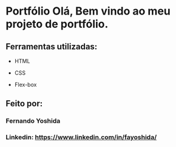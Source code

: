 # Portfólio Olá, Bem vindo ao meu projeto de portfólio.

## Ferramentas utilizadas:

* HTML

* CSS

* Flex-box

## Feito por:

### Fernando Yoshida

### Linkedin: https://www.linkedin.com/in/fayoshida/
